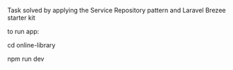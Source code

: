 Task solved by applying the Service Repository pattern and Laravel Brezee starter kit

to run app:

cd online-library

npm run dev